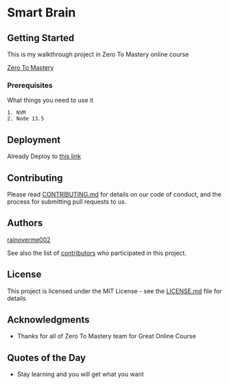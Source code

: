 # Smart Brain

## Getting Started

This is my walkthrough project in Zero To Mastery online course

[Zero To Mastery](https://zerotomastery.io)

### Prerequisites

What things you need to use it

```
1. NVM
2. Node 13.5
```

## Deployment

Already Deploy to [this link](http://smart-brain-rainoverme002.herokuapp.com/)

## Contributing

Please read [CONTRIBUTING.md](https://gist.github.com/PurpleBooth/b24679402957c63ec426) for details on our code of conduct, and the process for submitting pull requests to us.


## Authors

[rainoverme002](https://github.com/rainoverme002)

See also the list of [contributors](https://github.com/your/project/contributors) who participated in this project.

## License

This project is licensed under the MIT License - see the [LICENSE.md](LICENSE.md) file for details

## Acknowledgments

* Thanks for all of Zero To Mastery team for Great Online Course

## Quotes of the Day

* Stay learning and you will get what you want
